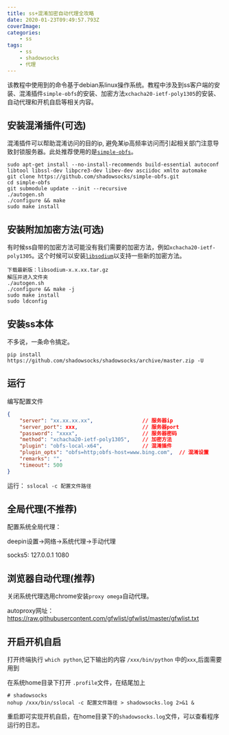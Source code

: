```yaml
---
title: ss+混淆加密自动代理全攻略
date: 2020-01-23T09:49:57.793Z
coverImage: 
categories: 
    - ss
tags: 
    - ss
    - shadowsocks
    - 代理
---
```

<!-- toc -->

该教程中使用到的命令基于debian系linux操作系统。教程中涉及到ss客户端的安装、混淆插件`simple-obfs`的安装、加密方法`xchacha20-ietf-poly1305`的安装、自动代理和开机自启等相关内容。

<!-- more -->


## 安装混淆插件(可选)

混淆插件可以帮助混淆访问的目的ip, 避免某ip高频率访问而引起相关部门注意导致封锁服务器。此处推荐使用的是[`simple-obfs`](https://github.com/shadowsocks/simple-obfs)。

``` shell
sudo apt-get install --no-install-recommends build-essential autoconf libtool libssl-dev libpcre3-dev libev-dev asciidoc xmlto automake
git clone https://github.com/shadowsocks/simple-obfs.git
cd simple-obfs
git submodule update --init --recursive
./autogen.sh
./configure && make
sudo make install
```

## 安装附加加密方法(可选)

有时候ss自带的加密方法可能没有我们需要的加密方法，例如`xchacha20-ietf-poly1305`。这个时候可以安装[`libsodium`](https://github.com/jedisct1/libsodium/releases)以支持一些新的加密方法。

``` shell
下载最新版：libsodium-x.x.xx.tar.gz
解压并进入文件夹
./autogen.sh
./configure && make -j 
sudo make install
sudo ldconfig
```

## 安装ss本体

不多说，一条命令搞定。

``` shell
pip install https://github.com/shadowsocks/shadowsocks/archive/master.zip -U
```

## 运行

编写配置文件

``` json
{
    "server": "xx.xx.xx.xx",                // 服务器ip
    "server_port": xxx,                     // 服务器port
    "password": "xxxx",                     // 服务器密码
    "method": "xchacha20-ietf-poly1305",    // 加密方法
    "plugin": "obfs-local-x64",             // 混淆插件
    "plugin_opts": "obfs=http;obfs-host=www.bing.com",  // 混淆设置
    "remarks": "",
    "timeout": 500
}
```

运行： `sslocal -c 配置文件路径`

## 全局代理(不推荐)

配置系统全局代理：

deepin设置->网络->系统代理->手动代理

socks5: 127.0.0.1 1080

## 浏览器自动代理(推荐)

关闭系统代理选用chrome安装`proxy omega`自动代理。

autoproxy网址：https://raw.githubusercontent.com/gfwlist/gfwlist/master/gfwlist.txt

## 开启开机自启

打开终端执行 `which python`,记下输出的内容 `/xxx/bin/python` 中的`xxx`,后面需要用到 

在系统home目录下打开 `.profile`文件，在结尾加上

```shell
# shadowsocks
nohup /xxx/bin/sslocal -c 配置文件路径 > shadowsocks.log 2>&1 &
```

重启即可实现开机自启，在home目录下的`shadowsocks.log`文件，可以查看程序运行的日志。
